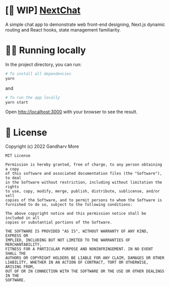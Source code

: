 # [:construction: WIP] [NextChat](https://ganm0r.github.io/next-chat/)

A simple chat app to demonstrate web front-end designing, Next.js dynamic routing and React hooks, state management familiarity.

# :running_man: Running locally

In the project directory, you can run:

```bash
# To install all dependencies
yarn
```

and

```bash
# To run the app locally
yarn start
```

Open [http://localhost:3000](http://localhost:3000) with your browser to see the result.

📑 License
==========

Copyright (c) 2022 Gandharv More

```
MIT License

Permission is hereby granted, free of charge, to any person obtaining a copy
of this software and associated documentation files (the "Software"), to deal
in the Software without restriction, including without limitation the rights
to use, copy, modify, merge, publish, distribute, sublicense, and/or sell
copies of the Software, and to permit persons to whom the Software is
furnished to do so, subject to the following conditions:

The above copyright notice and this permission notice shall be included in all
copies or substantial portions of the Software.

THE SOFTWARE IS PROVIDED "AS IS", WITHOUT WARRANTY OF ANY KIND, EXPRESS OR
IMPLIED, INCLUDING BUT NOT LIMITED TO THE WARRANTIES OF MERCHANTABILITY,
FITNESS FOR A PARTICULAR PURPOSE AND NONINFRINGEMENT. IN NO EVENT SHALL THE
AUTHORS OR COPYRIGHT HOLDERS BE LIABLE FOR ANY CLAIM, DAMAGES OR OTHER
LIABILITY, WHETHER IN AN ACTION OF CONTRACT, TORT OR OTHERWISE, ARISING FROM,
OUT OF OR IN CONNECTION WITH THE SOFTWARE OR THE USE OR OTHER DEALINGS IN THE
SOFTWARE.
```
